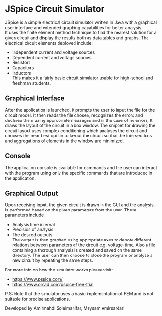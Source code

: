 # JSpice Circuit Simulator

JSpice is a simple electrical circuit simulator written in Java with a graphical user interface and extended graphing capabilities for better analysis.  
It uses the finite element method technique to find the nearest solution for a given circuit and display the results both as data tables and graphs. The electrical circuit elements deployed include:

- Independent current and voltage sources
- Dependent current and voltage sources
- Resistors
- Capacitors
- Inductors  
  This makes it a fairly basic circuit simulator usable for high-school and freshman students.

## Graphical Interface

After the application is launched, it prompts the user to input the file for the circuit model. It then reads the file chosen, recognizes the errors and declares them using appropriate messages and in the case of no errors, It draws the layout of the circuit in a box window. The snippet for drawing the circuit layout uses complex conditioning which analyses the circuit and chooses the near best option to layout the circuit so that the intersections and aggregations of elements in the window are minimized.

## Console

The application console is available for commands and the user can interact with the program using only the specific commands that are introduced in the application.

## Graphical Output

Upon receiving input, the given circuit is drawn in the GUI and the analysis is performed based on the given parameters from the user. These parameters include:

- Analysis time interval
- Precision of analysis
- The desired outputs  
  The output is then graphed using appropriate axes to denote different relations between parameters of the circuit e.g. voltage-time. Also a file containing a thorough analysis is created and saved on the same directory. The user can then choose to close the program or analyse a new circuit by repeating the same steps.

For more info on how the simulator works please visit:

- https://www.pspice.com/
- https://www.orcad.com/pspice-free-trial

P.S: Note that the simulator uses a basic implementation of FEM and is not suitable for precise applications.

Developed by Amirmahdi Soleimanifar, Meysam Amirsardari
